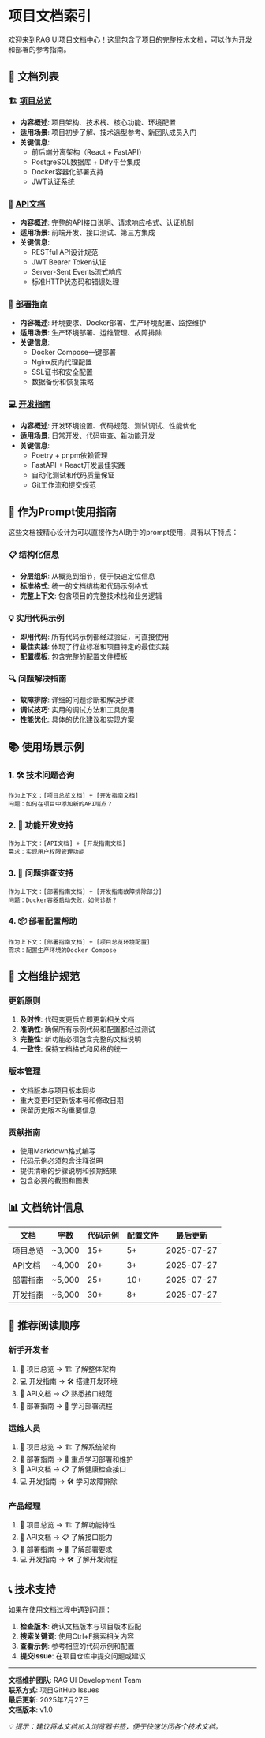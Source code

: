 # 项目文档索引

欢迎来到RAG UI项目文档中心！这里包含了项目的完整技术文档，可以作为开发和部署的参考指南。

## 📖 文档列表

### 🏗️ [项目总览](./PROJECT_OVERVIEW.md)
- **内容概述**: 项目架构、技术栈、核心功能、环境配置
- **适用场景**: 项目初步了解、技术选型参考、新团队成员入门
- **关键信息**:
  - 前后端分离架构（React + FastAPI）
  - PostgreSQL数据库 + Dify平台集成
  - Docker容器化部署支持
  - JWT认证系统

### 🔌 [API文档](./API_DOCUMENTATION.md)
- **内容概述**: 完整的API接口说明、请求响应格式、认证机制
- **适用场景**: 前端开发、接口测试、第三方集成
- **关键信息**:
  - RESTful API设计规范
  - JWT Bearer Token认证
  - Server-Sent Events流式响应
  - 标准HTTP状态码和错误处理

### 🚀 [部署指南](./DEPLOYMENT_GUIDE.md)
- **内容概述**: 环境要求、Docker部署、生产环境配置、监控维护
- **适用场景**: 生产环境部署、运维管理、故障排除
- **关键信息**:
  - Docker Compose一键部署
  - Nginx反向代理配置
  - SSL证书和安全配置
  - 数据备份和恢复策略

### 💻 [开发指南](./DEVELOPMENT_GUIDE.md)
- **内容概述**: 开发环境设置、代码规范、测试调试、性能优化
- **适用场景**: 日常开发、代码审查、新功能开发
- **关键信息**:
  - Poetry + pnpm依赖管理
  - FastAPI + React开发最佳实践
  - 自动化测试和代码质量保证
  - Git工作流和提交规范

## 🎯 作为Prompt使用指南

这些文档被精心设计为可以直接作为AI助手的prompt使用，具有以下特点：

### 📋 结构化信息
- **分层组织**: 从概览到细节，便于快速定位信息
- **标准格式**: 统一的文档结构和代码示例格式
- **完整上下文**: 包含项目的完整技术栈和业务逻辑

### 💡 实用代码示例
- **即用代码**: 所有代码示例都经过验证，可直接使用
- **最佳实践**: 体现了行业标准和项目特定的最佳实践
- **配置模板**: 包含完整的配置文件模板

### 🔍 问题解决指南
- **故障排除**: 详细的问题诊断和解决步骤
- **调试技巧**: 实用的调试方法和工具使用
- **性能优化**: 具体的优化建议和实现方案

## 📚 使用场景示例

### 1. 🛠️ 技术问题咨询
```
作为上下文：[项目总览文档] + [开发指南文档]
问题：如何在项目中添加新的API端点？
```

### 2. 🚀 功能开发支持
```
作为上下文：[API文档] + [开发指南文档]
需求：实现用户权限管理功能
```

### 3. 🐛 问题排查支持
```
作为上下文：[部署指南文档] + [开发指南故障排除部分]
问题：Docker容器启动失败，如何诊断？
```

### 4. 📦 部署配置帮助
```
作为上下文：[部署指南文档] + [项目总览环境配置]
需求：配置生产环境的Docker Compose
```

## 🔄 文档维护规范

### 更新原则
1. **及时性**: 代码变更后立即更新相关文档
2. **准确性**: 确保所有示例代码和配置都经过测试
3. **完整性**: 新功能必须包含完整的文档说明
4. **一致性**: 保持文档格式和风格的统一

### 版本管理
- 文档版本与项目版本同步
- 重大变更时更新版本号和修改日期
- 保留历史版本的重要信息

### 贡献指南
- 使用Markdown格式编写
- 代码示例必须包含注释说明
- 提供清晰的步骤说明和预期结果
- 包含必要的截图和图表

## 📊 文档统计信息

| 文档 | 字数 | 代码示例 | 配置文件 | 最后更新 |
|------|------|----------|----------|----------|
| 项目总览 | ~3,000 | 15+ | 5+ | 2025-07-27 |
| API文档 | ~4,000 | 20+ | 3+ | 2025-07-27 |
| 部署指南 | ~5,000 | 25+ | 10+ | 2025-07-27 |
| 开发指南 | ~6,000 | 30+ | 8+ | 2025-07-27 |

## 🌟 推荐阅读顺序

### 新手开发者
1. 📖 项目总览 → 🏗️ 了解整体架构
2. 💻 开发指南 → 🛠️ 搭建开发环境
3. 🔌 API文档 → 📋 熟悉接口规范
4. 🚀 部署指南 → 🎯 学习部署流程

### 运维人员
1. 📖 项目总览 → 🏗️ 了解系统架构
2. 🚀 部署指南 → 🎯 重点学习部署和维护
3. 🔌 API文档 → 📋 了解健康检查接口
4. 💻 开发指南 → 🛠️ 学习故障排除

### 产品经理
1. 📖 项目总览 → 🏗️ 了解功能特性
2. 🔌 API文档 → 📋 了解接口能力
3. 🚀 部署指南 → 🎯 了解部署要求
4. 💻 开发指南 → 🛠️ 了解开发流程

## 📞 技术支持

如果在使用文档过程中遇到问题：

1. **检查版本**: 确认文档版本与项目版本匹配
2. **搜索关键词**: 使用Ctrl+F搜索相关内容
3. **查看示例**: 参考相应的代码示例和配置
4. **提交Issue**: 在项目仓库中提交问题或建议

---

**文档维护团队**: RAG UI Development Team  
**联系方式**: 项目GitHub Issues  
**最后更新**: 2025年7月27日  
**文档版本**: v1.0

*💡 提示：建议将本文档加入浏览器书签，便于快速访问各个技术文档。*

